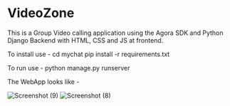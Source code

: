 # VideoZone

This is a Group Video calling application using the Agora SDK and Python Django Backend with HTML, CSS and JS at frontend.

To install use - 
cd mychat
pip install -r requirements.txt

To run use - python manage.py runserver

The WebApp looks like - 

![Screenshot (9)](https://github.com/ath3110/VideoZone/assets/88778788/f9f5bcae-0329-493a-86ff-8ddd8adcf467)
![Screenshot (8)](https://github.com/ath3110/VideoZone/assets/88778788/3dcf03cc-21e1-4ec4-a99f-f7222d0ef6b4)
